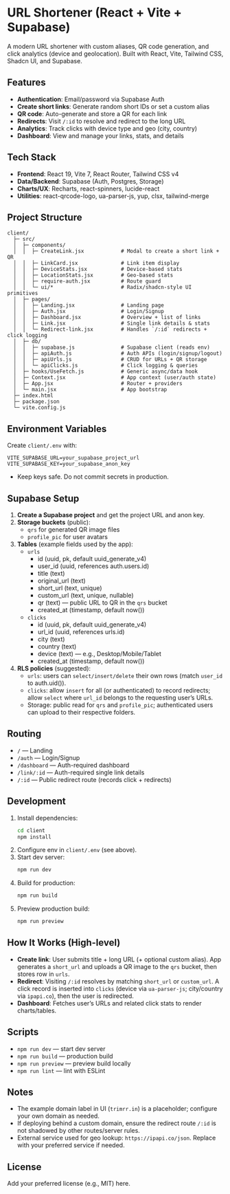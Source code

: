 # URL Shortener (React + Vite + Supabase)

A modern URL shortener with custom aliases, QR code generation, and click analytics (device and geolocation). Built with React, Vite, Tailwind CSS, Shadcn UI, and Supabase.

## Features

- **Authentication**: Email/password via Supabase Auth
- **Create short links**: Generate random short IDs or set a custom alias
- **QR code**: Auto-generate and store a QR for each link
- **Redirects**: Visit `/:id` to resolve and redirect to the long URL
- **Analytics**: Track clicks with device type and geo (city, country)
- **Dashboard**: View and manage your links, stats, and details

## Tech Stack

- **Frontend**: React 19, Vite 7, React Router, Tailwind CSS v4
- **Data/Backend**: Supabase (Auth, Postgres, Storage)
- **Charts/UX**: Recharts, react-spinners, lucide-react
- **Utilities**: react-qrcode-logo, ua-parser-js, yup, clsx, tailwind-merge

## Project Structure

```
client/
  ├─ src/
  │  ├─ components/
  │  │  ├─ CreateLink.jsx            # Modal to create a short link + QR
  │  │  ├─ LinkCard.jsx              # Link item display
  │  │  ├─ DeviceStats.jsx           # Device-based stats
  │  │  ├─ LocationStats.jsx         # Geo-based stats
  │  │  ├─ require-auth.jsx          # Route guard
  │  │  └─ ui/*                      # Radix/shadcn-style UI primitives
  │  ├─ pages/
  │  │  ├─ Landing.jsx               # Landing page
  │  │  ├─ Auth.jsx                  # Login/Signup
  │  │  ├─ Dashboard.jsx             # Overview + list of links
  │  │  ├─ Link.jsx                  # Single link details & stats
  │  │  └─ Redirect-link.jsx         # Handles `/:id` redirects + click logging
  │  ├─ db/
  │  │  ├─ supabase.js               # Supabase client (reads env)
  │  │  ├─ apiAuth.js                # Auth APIs (login/signup/logout)
  │  │  ├─ apiUrls.js                # CRUD for URLs + QR storage
  │  │  └─ apiClicks.js              # Click logging & queries
  │  ├─ hooks/UseFetch.js            # Generic async/data hook
  │  ├─ Context.jsx                  # App context (user/auth state)
  │  ├─ App.jsx                      # Router + providers
  │  └─ main.jsx                     # App bootstrap
  ├─ index.html
  ├─ package.json
  └─ vite.config.js
```

## Environment Variables

Create `client/.env` with:

```env
VITE_SUPABASE_URL=your_supabase_project_url
VITE_SUPABASE_KEY=your_supabase_anon_key
```

- Keep keys safe. Do not commit secrets in production.

## Supabase Setup

1. **Create a Supabase project** and get the project URL and anon key.
2. **Storage buckets** (public):
   - `qrs` for generated QR image files
   - `profile_pic` for user avatars
3. **Tables** (example fields used by the app):
   - `urls`
     - id (uuid, pk, default uuid_generate_v4)
     - user_id (uuid, references auth.users.id)
     - title (text)
     - original_url (text)
     - short_url (text, unique)
     - custom_url (text, unique, nullable)
     - qr (text) — public URL to QR in the `qrs` bucket
     - created_at (timestamp, default now())
   - `clicks`
     - id (uuid, pk, default uuid_generate_v4)
     - url_id (uuid, references urls.id)
     - city (text)
     - country (text)
     - device (text) — e.g., Desktop/Mobile/Tablet
     - created_at (timestamp, default now())
4. **RLS policies** (suggested):
   - `urls`: users can `select/insert/delete` their own rows (match `user_id` to auth.uid()).
   - `clicks`: allow `insert` for all (or authenticated) to record redirects; allow `select` where `url_id` belongs to the requesting user’s URLs.
   - Storage: public read for `qrs` and `profile_pic`; authenticated users can upload to their respective folders.

## Routing

- `/` — Landing
- `/auth` — Login/Signup
- `/dashboard` — Auth-required dashboard
- `/link/:id` — Auth-required single link details
- `/:id` — Public redirect route (records click + redirects)

## Development

1. Install dependencies:
   ```bash
   cd client
   npm install
   ```
2. Configure env in `client/.env` (see above).
3. Start dev server:
   ```bash
   npm run dev
   ```
4. Build for production:
   ```bash
   npm run build
   ```
5. Preview production build:
   ```bash
   npm run preview
   ```

## How It Works (High-level)

- **Create link**: User submits title + long URL (+ optional custom alias). App generates a `short_url` and uploads a QR image to the `qrs` bucket, then stores row in `urls`.
- **Redirect**: Visiting `/:id` resolves by matching `short_url` or `custom_url`. A click record is inserted into `clicks` (device via `ua-parser-js`; city/country via `ipapi.co`), then the user is redirected.
- **Dashboard**: Fetches user’s URLs and related click stats to render charts/tables.

## Scripts

- `npm run dev` — start dev server
- `npm run build` — production build
- `npm run preview` — preview build locally
- `npm run lint` — lint with ESLint

## Notes

- The example domain label in UI (`trimrr.in`) is a placeholder; configure your own domain as needed.
- If deploying behind a custom domain, ensure the redirect route `/:id` is not shadowed by other routes/server rules.
- External service used for geo lookup: `https://ipapi.co/json`. Replace with your preferred service if needed.

## License

Add your preferred license (e.g., MIT) here.
